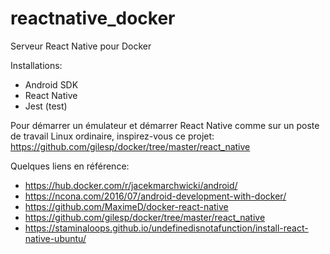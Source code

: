 # reactnative_docker
Serveur React Native pour Docker

Installations:
* Android SDK
* React Native
* Jest (test)

Pour démarrer un émulateur et démarrer React Native comme
sur un poste de travail Linux ordinaire, inspirez-vous ce projet:
https://github.com/gilesp/docker/tree/master/react_native

Quelques liens en référence:

* https://hub.docker.com/r/jacekmarchwicki/android/
* https://ncona.com/2016/07/android-development-with-docker/
* https://github.com/MaximeD/docker-react-native
* https://github.com/gilesp/docker/tree/master/react_native
* https://staminaloops.github.io/undefinedisnotafunction/install-react-native-ubuntu/
